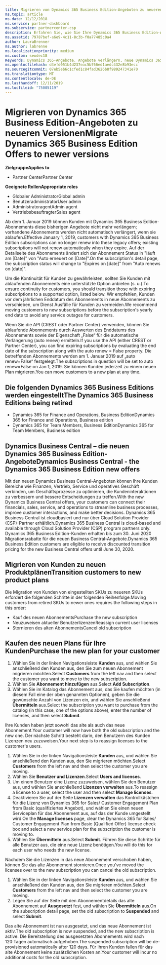```yaml
---
title: Migrieren von Dynamics 365 Business Edition-Angeboten zu neueren Versionen | Partner Center
ms.topic: article
ms.date: 12/12/2018
ms.service: partner-dashboard
ms.subservice: partnercenter-csp
description: Erfahren Sie, wie Sie Ihre Dynamics 365 Business Edition-Angebote zu neueren Versionen migrieren, bevor Sie ablaufen.
ms.assetid: 79787bef-a6e9-4c11-8c3b-f0a77485c0a4
author: LauraBrenner
ms.author: labrenne
ms.localizationpriority: medium
ms.custom: seodec18
Keywords: Dynamics 365-Angebote, Angebote verlängern, neue Dynamics 365-SKUs
ms.openlocfilehash: d4efd051b4d237eac5b766ed1aedc432e8b93ecc
ms.sourcegitcommit: 07eb5eb6c1cfed1c84fad3626b8f989247341e70
ms.translationtype: MT
ms.contentlocale: de-DE
ms.lasthandoff: 12/11/2019
ms.locfileid: "75005119"
---
```

# <a name="migrate-dynamics-365-business-edition-offers-to-newer-versions"></a><span data-ttu-id="4d74a-104">Migrieren von Dynamics 365 Business Edition-Angeboten zu neueren Versionen</span><span class="sxs-lookup"><span data-stu-id="4d74a-104">Migrate Dynamics 365 Business Edition Offers to newer versions</span></span> 

<span data-ttu-id="4d74a-105">**Zielgruppe**</span><span class="sxs-lookup"><span data-stu-id="4d74a-105">**Applies to**</span></span>

- <span data-ttu-id="4d74a-106">Partner Center</span><span class="sxs-lookup"><span data-stu-id="4d74a-106">Partner Center</span></span>

<span data-ttu-id="4d74a-107">**Geeignete Rollen**</span><span class="sxs-lookup"><span data-stu-id="4d74a-107">**Appropriate roles**</span></span>
-   <span data-ttu-id="4d74a-108">Globaler Administrator</span><span class="sxs-lookup"><span data-stu-id="4d74a-108">Global admin</span></span>
-   <span data-ttu-id="4d74a-109">Benutzeradministrator</span><span class="sxs-lookup"><span data-stu-id="4d74a-109">User admin</span></span>
-   <span data-ttu-id="4d74a-110">Administratoragent</span><span class="sxs-lookup"><span data-stu-id="4d74a-110">Admin agent</span></span>
-   <span data-ttu-id="4d74a-111">Vertriebsbeauftragter</span><span class="sxs-lookup"><span data-stu-id="4d74a-111">Sales agent</span></span>

<span data-ttu-id="4d74a-112">Ab dem 1. Januar 2019 können Kunden mit Dynamics 365 Business Edition-Abonnements diese bisherigen Angebote nicht mehr verlängern; vorhandene Abonnements werden nicht automatisch verlängert, wenn sie ablaufen.</span><span class="sxs-lookup"><span data-stu-id="4d74a-112">Effective January 1, 2019, customers with Dynamics 365 Business Edition subscriptions can no longer renew into these legacy offers; existing subscriptions will not renew automatically when they expire.</span></span> <span data-ttu-id="4d74a-113">Auf der Detailseite des Abonnements ändert sich der Abonnement Status in "läuft am [Date]" von "Auto erneuert on [Date]".</span><span class="sxs-lookup"><span data-stu-id="4d74a-113">On the subscription's detail page, the subscription status will change to "Expires on [date]" from "Auto renews on [date]".</span></span>

<span data-ttu-id="4d74a-114">Um die Kontinuität für Kunden zu gewährleisten, sollten Sie Kunden mit ablaufenden Abonnements eine unterstützte Option anbieten (s. u.).</span><span class="sxs-lookup"><span data-stu-id="4d74a-114">To ensure continuity for customers, you should transition those with expiring subscriptions to a supported option, listed below.</span></span> <span data-ttu-id="4d74a-115">Wir empfehlen, Kunden vor dem jährlichen Enddatum des Abonnements in neue Abonnements zu verschieben, um Dienst Ausfälle für Kunden zu vermeiden.</span><span class="sxs-lookup"><span data-stu-id="4d74a-115">We recommend moving customers to new subscriptions before the subscription's yearly end date to avoid any service outages for customers.</span></span>

<span data-ttu-id="4d74a-116">Wenn Sie die API (CREST oder Partner Center) verwenden, können Sie ablaufende Abonnements durch Auswerten des Enddatums des Abonnements sowie der Eigenschaft „False“ für die automatische Verlängerung (auto renew) ermitteln.</span><span class="sxs-lookup"><span data-stu-id="4d74a-116">If you use the API (either CREST or Partner Center), you can find expiring subscriptions by evaluating the end date of the subscription along with the auto renew = False property.</span></span> <span data-ttu-id="4d74a-117">Die betreffenden Abonnements werden am 1. Januar 2019 auf „auto renew=False“ festgelegt.</span><span class="sxs-lookup"><span data-stu-id="4d74a-117">The subscriptions in question will be set to auto renew=False on Jan 1, 2019.</span></span> <span data-ttu-id="4d74a-118">Sie können Kunden jederzeit zu einem neuen Plan migrieren.</span><span class="sxs-lookup"><span data-stu-id="4d74a-118">You can move customers to a new plan at any time.</span></span> 

## <a name="the-dynamics-365-business-editions-being-retired"></a><span data-ttu-id="4d74a-119">Die folgenden Dynamics 365 Business Editions werden eingestellt</span><span class="sxs-lookup"><span data-stu-id="4d74a-119">The Dynamics 365 Business Editions being retired</span></span>

- <span data-ttu-id="4d74a-120">Dynamics 365 for Finance and Operations, Business Edition</span><span class="sxs-lookup"><span data-stu-id="4d74a-120">Dynamics 365 for Finance and Operations, Business edition</span></span>
- <span data-ttu-id="4d74a-121">Dynamics 365 for Team Members, Business Edition</span><span class="sxs-lookup"><span data-stu-id="4d74a-121">Dynamics 365 for Team Members, Business edition</span></span>

## <a name="dynamics-business-central---the-dynamics-365-business-edition-new-offers"></a><span data-ttu-id="4d74a-122">Dynamics Business Central – die neuen Dynamics 365 Business Edition-Angebote</span><span class="sxs-lookup"><span data-stu-id="4d74a-122">Dynamics Business Central - the Dynamics 365 Business Edition new offers</span></span>

<span data-ttu-id="4d74a-123">Mit den neuen Dynamics Business Central-Angeboten können Ihre Kunden Bereiche wie Finanzen, Vertrieb, Service und operatives Geschäft verbinden, um Geschäftsprozesse zu optimieren, die Kundeninteraktionen zu verbessern und bessere Entscheidungen zu treffen.</span><span class="sxs-lookup"><span data-stu-id="4d74a-123">With the new Dynamics Business Central offers, your customers can connect their financials, sales, service, and operations to streamline business processes, improve customer interactions, and make better decisions.</span></span> <span data-ttu-id="4d74a-124">Dynamics 365 Business Central ist cloudbasiert und nur über Cloud Solution Provider (CSP)-Partner erhältlich.</span><span class="sxs-lookup"><span data-stu-id="4d74a-124">Dynamics 365 Business Central is cloud-based and available through Cloud Solution Provider (CSP) program partners only.</span></span>
<span data-ttu-id="4d74a-125">Dynamics 365 Business Edition-Kunden erhalten bis zum 30. Juni 2020 Migrationsrabatte für die neuen Business Central-Angebote.</span><span class="sxs-lookup"><span data-stu-id="4d74a-125">Dynamics 365 Business Edition customers are eligible to receive discounted transition pricing for the new Business Central offers until June 30, 2020.</span></span>

## <a name="transition-customers-to-new-product-plans"></a><span data-ttu-id="4d74a-126">Migrieren von Kunden zu neuen Produktplänen</span><span class="sxs-lookup"><span data-stu-id="4d74a-126">Transition customers to new product plans</span></span>

 <span data-ttu-id="4d74a-127">Die Migration von Kunden von eingestellten SKUs zu neueren SKUs erfordert die folgenden Schritte in der folgenden Reihenfolge:</span><span class="sxs-lookup"><span data-stu-id="4d74a-127">Moving customers from retired SKUs to newer ones requires the following steps in this order:</span></span>

- <span data-ttu-id="4d74a-128">Kauf des neuen Abonnements</span><span class="sxs-lookup"><span data-stu-id="4d74a-128">Purchase the new subscription</span></span>
- <span data-ttu-id="4d74a-129">Neuzuweisen aktueller Benutzerlizenzen</span><span class="sxs-lookup"><span data-stu-id="4d74a-129">Reassign current user licenses</span></span>
- <span data-ttu-id="4d74a-130">Stornieren des alten Abonnements</span><span class="sxs-lookup"><span data-stu-id="4d74a-130">Cancel old subscription</span></span>

## <a name="purchase-the-new-plan-for-your-customer"></a><span data-ttu-id="4d74a-131">Kaufen des neuen Plans für Ihre Kunden</span><span class="sxs-lookup"><span data-stu-id="4d74a-131">Purchase the new plan for your customer</span></span>

1. <span data-ttu-id="4d74a-132">Wählen Sie in der linken Navigationsleiste **Kunden** aus, und wählen Sie anschließend den Kunden aus, den Sie zum neuen Abonnement migrieren möchten.</span><span class="sxs-lookup"><span data-stu-id="4d74a-132">Select **Customers** from the left nav and then select the customer you want to move to the new subscription.</span></span>
2. <span data-ttu-id="4d74a-133">Wählen Sie **Abonnement hinzufügen** aus.</span><span class="sxs-lookup"><span data-stu-id="4d74a-133">Select **Add Subscription**.</span></span>
3. <span data-ttu-id="4d74a-134">Wählen Sie im Katalog das Abonnement aus, das Sie kaufen möchten (in diesem Fall eine der oben genannten Optionen), geben Sie die gewünschte Anzahl von Lizenzen ein, und wählen Sie anschließend **Übermitteln** aus.</span><span class="sxs-lookup"><span data-stu-id="4d74a-134">Select the subscription you want to purchase from the catalog (in this case, one of the options above), enter the number of licenses, and then select **Submit**.</span></span> 

<span data-ttu-id="4d74a-135">Ihre Kunden haben jetzt sowohl das alte als auch das neue Abonnement.</span><span class="sxs-lookup"><span data-stu-id="4d74a-135">Your customer will now have both the old subscription and the new one.</span></span> <span data-ttu-id="4d74a-136">Der nächste Schritt besteht darin, den Benutzern des Kunden Lizenzen neu zuzuweisen.</span><span class="sxs-lookup"><span data-stu-id="4d74a-136">Your next step is to reassign licenses to the customer's users.</span></span>

1. <span data-ttu-id="4d74a-137">Wählen Sie in der linken Navigationsleiste **Kunden** aus, und wählen Sie anschließend den Kunden aus, den Sie migrieren möchten.</span><span class="sxs-lookup"><span data-stu-id="4d74a-137">Select **Customers** from the left nav and then select the customer you are moving.</span></span>
2. <span data-ttu-id="4d74a-138">Wählen Sie **Benutzer und Lizenzen**.</span><span class="sxs-lookup"><span data-stu-id="4d74a-138">Select **Users and licenses**.</span></span>
3. <span data-ttu-id="4d74a-139">Um einem Benutzer eine Lizenz zuzuweisen, wählen Sie den Benutzer aus, und wählen Sie anschließend **Lizenzen verwalten** aus.</span><span class="sxs-lookup"><span data-stu-id="4d74a-139">To reassign a license to a user, select the user and then select **Manage licenses**.</span></span> 
4. <span data-ttu-id="4d74a-140">Deaktivieren Sie auf der Seite **Lizenzen verwalten** das Kontrollkästchen für die Lizenz von Dynamics 365 for Sales/ Customer Engagement Plan from Basic (qualifiziertes Angebot), und wählen Sie einen neuen Serviceplan für das Abonnement aus, auf das der Kunde umgestellt wird.</span><span class="sxs-lookup"><span data-stu-id="4d74a-140">On the **Manage licenses** page, clear the Dynamics 365 for Sales/ Customer Engagement Plan from Basic (Qualified Offer) license check box and select a new service plan for the subscription the customer is moving to.</span></span> 
5. <span data-ttu-id="4d74a-141">Wählen Sie **Übermitteln** aus.</span><span class="sxs-lookup"><span data-stu-id="4d74a-141">Select **Submit**.</span></span> <span data-ttu-id="4d74a-142">Führen Sie diese Schritte für alle Benutzer aus, die eine neue Lizenz benötigen.</span><span class="sxs-lookup"><span data-stu-id="4d74a-142">You will do this for each user who needs the new license.</span></span> 

<span data-ttu-id="4d74a-143">Nachdem Sie die Lizenzen in das neue Abonnement verschoben haben, können Sie das alte Abonnement stornieren.</span><span class="sxs-lookup"><span data-stu-id="4d74a-143">Once you've moved the licenses over to the new subscription you can cancel the old subscription.</span></span> 

1. <span data-ttu-id="4d74a-144">Wählen Sie in der linken Navigationsleiste **Kunden** aus, und wählen Sie anschließend den Kunden aus, den Sie migrieren möchten.</span><span class="sxs-lookup"><span data-stu-id="4d74a-144">Select **Customers** from the left nav and then select the customer you are moving.</span></span>
2. <span data-ttu-id="4d74a-145">Legen Sie auf der Seite mit den Abonnementdetails das alte Abonnement auf **Ausgesetzt** fest, und wählen Sie **Übermitteln** aus.</span><span class="sxs-lookup"><span data-stu-id="4d74a-145">On the subscription detail page, set the old subscription to **Suspended** and select **Submit**.</span></span>

<span data-ttu-id="4d74a-146">Das alte Abonnement ist nun ausgesetzt, und das neue Abonnement ist aktiv.</span><span class="sxs-lookup"><span data-stu-id="4d74a-146">The old subscription is now suspended, and the new subscription is active.</span></span> <span data-ttu-id="4d74a-147">Die Bereitstellung des ausgesetzten Abonnements wird nach 120 Tagen automatisch aufgehoben.</span><span class="sxs-lookup"><span data-stu-id="4d74a-147">The suspended subscription will be de-provisioned automatically after 120 days.</span></span> <span data-ttu-id="4d74a-148">Für Ihren Kunden fallen für das alte Abonnement keine zusätzlichen Kosten an.</span><span class="sxs-lookup"><span data-stu-id="4d74a-148">Your customer will incur no additional costs for the old subscription.</span></span>
